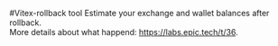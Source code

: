 #Vitex-rollback tool
Estimate your exchange and wallet balances after rollback.<br>
More details about what happend: https://labs.epic.tech/t/36.

<br><br>

